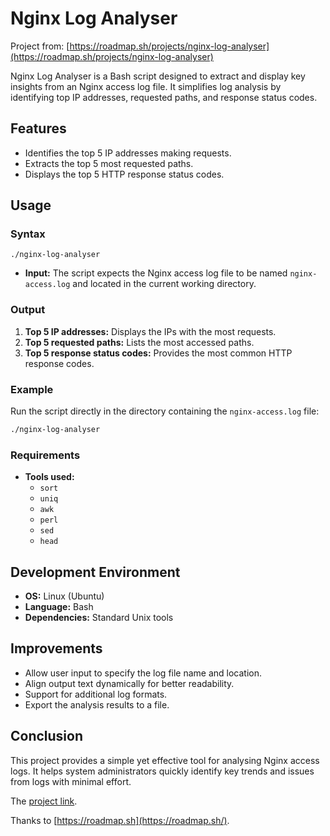 # Nginx Log Analyser

Project from: [https://roadmap.sh/projects/nginx-log-analyser](https://roadmap.sh/projects/nginx-log-analyser)

Nginx Log Analyser is a Bash script designed to extract and display key insights from an Nginx access log file. It simplifies log analysis by identifying top IP addresses, requested paths, and response status codes.

## Features
- Identifies the top 5 IP addresses making requests.
- Extracts the top 5 most requested paths.
- Displays the top 5 HTTP response status codes.

## Usage
### Syntax
```
./nginx-log-analyser
```
- **Input:** The script expects the Nginx access log file to be named `nginx-access.log` and located in the current working directory.

### Output
1. **Top 5 IP addresses:** Displays the IPs with the most requests.
2. **Top 5 requested paths:** Lists the most accessed paths.
3. **Top 5 response status codes:** Provides the most common HTTP response codes.

### Example
Run the script directly in the directory containing the `nginx-access.log` file:
```bash
./nginx-log-analyser
```

### Requirements
- **Tools used:**
  - `sort`
  - `uniq`
  - `awk`
  - `perl`
  - `sed`
  - `head`

## Development Environment
- **OS:** Linux (Ubuntu)
- **Language:** Bash
- **Dependencies:** Standard Unix tools

## Improvements
- Allow user input to specify the log file name and location.
- Align output text dynamically for better readability.
- Support for additional log formats.
- Export the analysis results to a file.

## Conclusion
This project provides a simple yet effective tool for analysing Nginx access logs. It helps system administrators quickly identify key trends and issues from logs with minimal effort.

The [project link](https://roadmap.sh/projects/nginx-log-analyser).

Thanks to [https://roadmap.sh](https://roadmap.sh/).